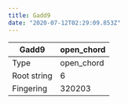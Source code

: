 ```yaml
---
title: Gadd9
date: "2020-07-12T02:29:09.853Z"
---
```


|Gadd9|open_chord|
|---|---|
|Type|open_chord|
|Root string|6|
|Fingering|320203|

